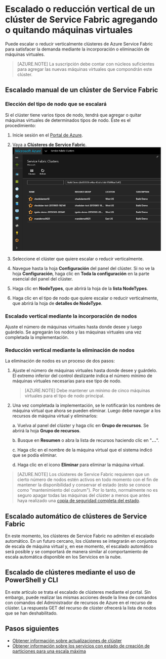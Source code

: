 <properties
   pageTitle="Escalado o reducción vertical de un clúster de Service Fabric | Microsoft Azure"
   description="Escale o reduzca verticalmente un clúster de Service Fabric para satisfacer la demanda mediante la incorporación o eliminación de máquinas virtuales."
   services="service-fabric"
   documentationCenter=".net"
   authors="ChackDan"
   manager="timlt"
   editor=""/>

<tags
   ms.service="service-fabric"
   ms.devlang="dotnet"
   ms.topic="article"
   ms.tgt_pltfrm="na"
   ms.workload="na"
   ms.date="02/12/2016"
   ms.author="chackdan"/>


# Escalado o reducción vertical de un clúster de Service Fabric agregando o quitando máquinas virtuales

Puede escalar o reducir verticalmente clústeres de Azure Service Fabric para satisfacer la demanda mediante la incorporación o eliminación de máquinas virtuales.

>[AZURE.NOTE] La suscripción debe contar con núcleos suficientes para agregar las nuevas máquinas virtuales que compondrán este clúster.

## Escalado manual de un clúster de Service Fabric

### Elección del tipo de nodo que se escalará

Si el clúster tiene varios tipos de nodo, tendrá que agregar o quitar máquinas virtuales de determinados tipos de nodo. Este es el procedimiento:

1. Inicie sesión en el [Portal de Azure](https://portal.azure.com/).

2. Vaya a **Clústeres de Service Fabric**. ![Página Clústeres de Service Fabric en el Portal de Azure.][BrowseServiceFabricClusterResource]

3. Seleccione el clúster que quiere escalar o reducir verticalmente.

4. Navegue hasta la hoja **Configuración** del panel del clúster. Si no ve la hoja **Configuración**, haga clic en **Toda la configuración** en la parte esencial del panel del clúster.

5. Haga clic en **NodeTypes**, que abrirá la hoja de la **lista NodeTypes**.

6. Haga clic en el tipo de nodo que quiere escalar o reducir verticalmente, que abrirá la hoja de **detalles de NodeType**.

### Escalado vertical mediante la incorporación de nodos

Ajuste el número de máquinas virtuales hasta donde desee y luego guárdelo. Se agregarán los nodos y las máquinas virtuales una vez completada la implementación.

### Reducción vertical mediante la eliminación de nodos

La eliminación de nodos es un proceso de dos pasos:

1. Ajuste el número de máquinas virtuales hasta donde desee y guárdelo. El extremo inferior del control deslizante indica el número mínimo de máquinas virtuales necesarias para ese tipo de nodo.

    >[AZURE.NOTE] Debe mantener un mínimo de cinco máquinas virtuales para el tipo de nodo principal.

2. Una vez completada la implementación, se le notificarán los nombres de máquina virtual que ahora se pueden eliminar. Luego debe navegar a los recursos de máquina virtual y eliminarlos:

    a. Vuelva al panel del clúster y haga clic en **Grupo de recursos**. Se abrirá la hoja **Grupo de recursos**.

    b. Busque en **Resumen** o abra la lista de recursos haciendo clic en "**...**".

    c. Haga clic en el nombre de la máquina virtual que el sistema indicó que se podía eliminar.

    d. Haga clic en el icono **Eliminar** para eliminar la máquina virtual.

>[AZURE.NOTE] Los clústeres de Service Fabric requieren que un cierto número de nodos estén activos en todo momento con el fin de mantener la disponibilidad y conservar el estado (esto se conoce como "mantenimiento del cuórum"). Por lo tanto, normalmente no es seguro apagar todas las máquinas del clúster a menos que antes haya realizado una [copia de seguridad completa del estado](service-fabric-reliable-services-backup-restore.md).

## Escalado automático de clústeres de Service Fabric

En este momento, los clústeres de Service Fabric no admiten el escalado automático. En un futuro cercano, los clústeres se integrarán en conjuntos de escala de máquina virtual y, en ese momento, el escalado automático será posible y se comportará de manera similar al comportamiento de escala automática disponible en los Servicios en la nube.

## Escalado de clústeres mediante el uso de PowerShell y CLI

En este artículo se trata el escalado de clústeres mediante el portal. Sin embargo, puede realizar las mismas acciones desde la línea de comandos con comandos del Administrador de recursos de Azure en el recurso de clúster. La respuesta GET del recurso de clúster ofrecerá la lista de nodos que se han deshabilitado.

## Pasos siguientes

- [Obtener información sobre actualizaciones de clúster](service-fabric-cluster-upgrade.md)
- [Obtener información sobre los servicios con estado de creación de particiones para una escala máxima](service-fabric-concepts-partitioning.md)

<!--Image references-->
[BrowseServiceFabricClusterResource]: ./media/service-fabric-cluster-scale-up-down/BrowseServiceFabricClusterResource.png

<!---HONumber=AcomDC_0218_2016-->